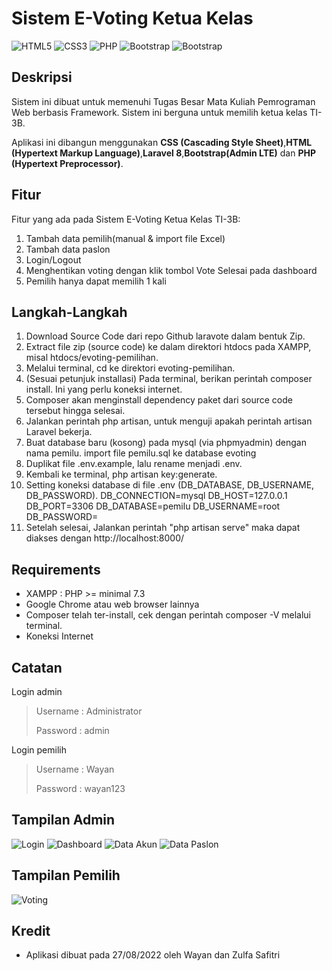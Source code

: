 # Sistem E-Voting Ketua Kelas

<img alt="HTML5" src="https://img.shields.io/badge/html5%20-%23E34F26.svg?&style=for-the-badge&logo=html5&logoColor=white"> 
<img alt="CSS3" src="https://img.shields.io/badge/css3%20-%231572B6.svg?&style=for-the-badge&logo=css3&logoColor=white">
<img alt="PHP" src="https://img.shields.io/badge/php-%23777BB4.svg?&style=for-the-badge&logo=php&logoColor=white">
<img alt="Bootstrap" src="https://img.shields.io/badge/Bootstrap-563D7C?style=for-the-badge&logo=bootstrap&logoColor=white">
<img alt="Bootstrap" src="https://img.shields.io/badge/Laravel-FF2D20?style=for-the-badge&logo=laravel&logoColor=white">

## Deskripsi

Sistem ini dibuat untuk memenuhi Tugas Besar Mata Kuliah Pemrograman Web berbasis Framework. Sistem ini berguna untuk memilih ketua kelas TI-3B.

Aplikasi ini dibangun menggunakan **CSS (Cascading Style Sheet)**,**HTML (Hypertext Markup Language)**,**Laravel 8**,**Bootstrap(Admin LTE)** dan **PHP (Hypertext Preprocessor)**.

## Fitur

Fitur yang ada pada Sistem E-Voting Ketua Kelas TI-3B:

1. Tambah data pemilih(manual & import file Excel)
2. Tambah data paslon
3. Login/Logout
4. Menghentikan voting dengan klik tombol Vote Selesai pada dashboard
5. Pemilih hanya dapat memilih 1 kali

## Langkah-Langkah

1. Download Source Code dari repo Github laravote dalam bentuk Zip.
2. Extract file zip (source code) ke dalam direktori htdocs pada XAMPP, misal htdocs/evoting-pemilihan.
3. Melalui terminal, cd ke direktori evoting-pemilihan.
4. (Sesuai petunjuk installasi) Pada terminal, berikan perintah composer install. Ini yang perlu koneksi internet.
5. Composer akan menginstall dependency paket dari source code tersebut hingga selesai.
6. Jalankan perintah php artisan, untuk menguji apakah perintah artisan Laravel bekerja.
7. Buat database baru (kosong) pada mysql (via phpmyadmin) dengan nama pemilu. import file pemilu.sql ke database evoting
8. Duplikat file .env.example, lalu rename menjadi .env.
9. Kembali ke terminal, php artisan key:generate.
10. Setting koneksi database di file .env (DB_DATABASE, DB_USERNAME, DB_PASSWORD).
    DB_CONNECTION=mysql
    DB_HOST=127.0.0.1
    DB_PORT=3306
    DB_DATABASE=pemilu
    DB_USERNAME=root
    DB_PASSWORD=
11. Setelah selesai, Jalankan perintah "php artisan serve" maka dapat diakses dengan http://localhost:8000/

## Requirements

-   XAMPP : PHP >= minimal 7.3
-   Google Chrome atau web browser lainnya
-   Composer telah ter-install, cek dengan perintah composer -V melalui terminal.
-   Koneksi Internet

## Catatan

Login admin

> Username : Administrator
> 
> Password : admin

Login pemilih

> Username : Wayan
> 
> Password : wayan123

## Tampilan Admin
![Login](https://user-images.githubusercontent.com/113874200/211324522-7e08a59b-cc39-4b96-956e-8a51a8b4e5cb.png)
![Dashboard](https://user-images.githubusercontent.com/113874200/211324578-ecb66f88-b6ea-4def-83f1-34854c9f0274.png)
![Data Akun](https://user-images.githubusercontent.com/113874200/211324603-ed372203-b472-484e-87ff-2fe52c69ce9b.png)
![Data Paslon](https://user-images.githubusercontent.com/113874200/211324625-1169c51f-9440-4188-8a41-6c90e4d258ad.png)

## Tampilan Pemilih
![Voting](https://user-images.githubusercontent.com/113874200/211324685-b26e06de-d9f5-4d02-aa82-02de856b2a2e.png)


## Kredit

-   Aplikasi dibuat pada 27/08/2022 oleh Wayan dan Zulfa Safitri
